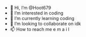 - 👋 Hi, I’m @Hoot679
- 👀 I’m interested in coding
- 🌱 I’m currently learning coding
- 💞️ I’m looking to collaborate on idk
- 📫 How to reach me e m a i l

<!---
Hoot679/Hoot679 is a ✨ special ✨ repository because its `README.md` (this file) appears on your GitHub profile.
You can click the Preview link to take a look at your changes.
--->
